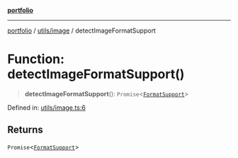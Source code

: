 [**portfolio**](../../../README.md)

***

[portfolio](../../../modules.md) / [utils/image](../README.md) / detectImageFormatSupport

# Function: detectImageFormatSupport()

> **detectImageFormatSupport**(): `Promise`\<[`FormatSupport`](../interfaces/FormatSupport.md)\>

Defined in: [utils/image.ts:6](https://github.com/tnorlund/Portfolio/blob/55a54d9f708a3532d79b25c95147fddb6e9fecb5/portfolio/utils/image.ts#L6)

## Returns

`Promise`\<[`FormatSupport`](../interfaces/FormatSupport.md)\>
